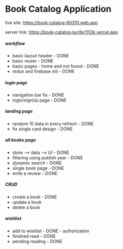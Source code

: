 # Book Catalog Application

live site: <https://book-catalog-60310.web.app>

server link: <https://book-catalog-lucifer1112k.vercel.app>

##### workflow

- basic layout header - DONE
- basic router - DONE
- basic pages - home and not found - DONE
- redux and firebase init - DONE

##### login page

- navigation bar fix - DONE
- login/signUp page - DONE

##### landing page

- random 10 data in every refresh - DONE
- fix single card design - DONE

##### all books page

- store --> data --> UI - DONE
- filtering using publish year - DONE
- _dynamic search_ - DONE
- single book page - DONE
- write a review - DONE

##### CRUD

- create a book - DONE 
- update a book
- delete a book

##### wishlist

- add to wishlist - DONE - authorization
- finished read - DONE
- pending reading - DONE
